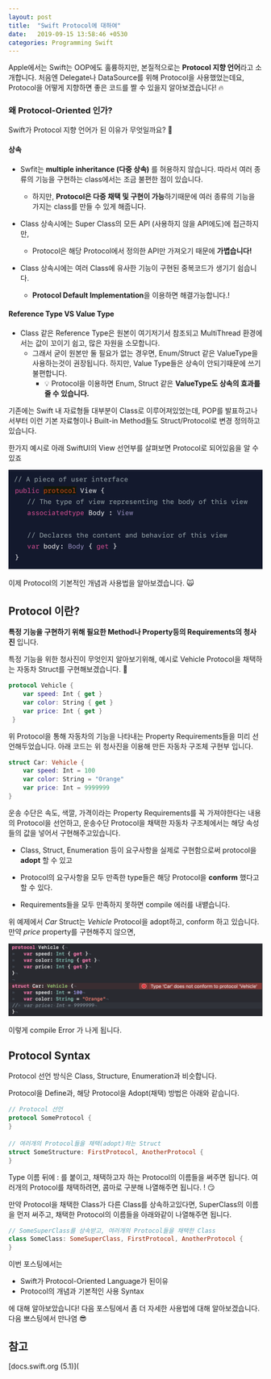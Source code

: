 ```yaml
---
layout: post
title:  "Swift Protocol에 대하여"
date:   2019-09-15 13:58:46 +0530
categories: Programming Swift
---
```


Apple에서는 Swift는 OOP에도 훌륭하지만, 본질적으로는 **Protocol 지향 언어**라고 소개합니다. 처음엔 Delegate나 DataSource를 위해 Protocol을 사용했었는데요, Protocol을 어떻게 지향하면 좋은 코드를 짤 수 있을지 알아보겠습니다! 🔥



### 왜 Protocol-Oriented 인가?

Swift가 Protocol 지향 언어가 된 이유가 무엇일까요? 🤔

#### 상속

- Swfit는 **multiple inheritance (다중 상속)** 를 허용하지 않습니다. 따라서 여러 종류의 기능을 구현하는 class에서는 조금 불편한 점이 있습니다. 

  - 하지만, **Protocol은 다중 채택 및 구현이 가능**하기때문에 여러 종류의 기능을 가지는 class를 만들 수 있게 해줍니다.

- Class 상속시에는 Super Class의 모든 API (사용하지 않을 API에도)에 접근하지만, 

  - Protocol은 해당 Protocol에서 정의한 API만 가져오기 때문에 **가볍습니다!**

- Class 상속시에는 여러 Class에  유사한 기능이 구현된 중복코드가 생기기 쉽습니다. 

  - **Protocol Default Implementation**을 이용하면 해결가능합니다.! 

    

#### Reference Type VS Value Type

- Class 같은 Reference Type은 원본이 여기저기서 참조되고 MultiThread 환경에서는 값이 꼬이기 쉽고, 많은 자원을 소모합니다.
  - 그래서 굳이 원본만 둘 필요가 없는 경우면, Enum/Struct 같은 ValueType을 사용하는것이 권장됩니다. 하지만, Value Type들은 상속이 안되기때문에 쓰기 불편합니다. 
    - 💡 Protocol을 이용하면 Enum, Struct 같은 **ValueType도 상속의 효과를 줄 수 있습니다.**



 기존에는 Swift 내 자료형들 대부분이 Class로 이루어져있었는데, POP를 발표하고나서부터 이런 기본 자료형이나 Built-in Method들도 Struct/Protocol로 변경 정의하고 있습니다. 

한가지 예시로 아래 SwiftUI의 View 선언부를 살펴보면 Protocol로 되어있음을 알 수 있죠 

![image-20190915124006622](/assets/images/2019-09-15-about-protocols-1.png)



이제 Protocol의 기본적인 개념과 사용법을 알아보겠습니다. 🙀

## Protocol 이란?

**특정 기능을 구현하기 위해 필요한  Method나 Property등의 Requirements의 청사진** 입니다.

특정 기능을 위한 청사진이 무엇인지 알아보기위해, 예시로 Vehicle Protocol을 채택하는 자동차 Struct를 구현해보겠습니다.  

```swift
protocol Vehicle {
    var speed: Int { get }
    var color: String { get }
    var price: Int { get }
 }
```

위 Protocol을 통해 자동차의 기능을 나타내는 Property Requirements들을 미리 선언해두었습니다. 아래 코드는 위 청사진을 이용해 만든 자동차 구조체 구현부 입니다. 

```swift
struct Car: Vehicle {
  	var speed: Int = 100
    var color: String = "Orange"
    var price: Int = 9999999
}
```

운송 수단은 속도, 색깔, 가격이라는 Property Requirements를 꼭 가져야한다는 내용의 Protocol을 선언하고, 운송수단 Protocol을 채택한 자동차 구조체에서는 해당 속성들의 값을 넣어서 구현해주고있습니다. 



- Class, Struct, Enumeration 등이 요구사항을 실제로 구현함으로써 protocol을 **adopt** 할 수 있고 

- Protocol의 요구사항을 모두 만족한 type들은 해당 Protocol을 **conform** 했다고 할 수 있다. 

- Requirements들을 모두 만족하지 못하면 compile 에러를 내뱉습니다. 

  

위 예제에서 *Car* Struct는 *Vehicle* Protocol을 adopt하고, conform 하고 있습니다. 만약 *price* property를 구현해주지 않으면, 

![image-20190915134024149](/assets/images/2019-09-15-about-protocols-2.png)

이렇게 compile Error 가 나게 됩니다. 



## Protocol Syntax

Protocol 선언 방식은 Class, Structure, Enumeration과 비슷합니다. 

Protocol을 Define과, 해당 Protocol을 Adopt(채택) 방법은 아래와 같습니다. 

```swift
// Protocol 선언
protocol SomeProtocol {
}

// 여러개의 Protocol들을 채택(adopt)하는 Struct
struct SomeStructure: FirstProtocol, AnotherProtocol {
}
```

Type 이름 뒤에 : 를 붙이고, 채택하고자 하는 Protocol의 이름들을 써주면 됩니다. 여러개의 Protocol를 채택하려면, 콤마로 구분해 나열해주면 됩니다. ! 😏  

만약 Protocol을 채택한 Class가 다른 Class를 상속하고있다면, SuperClass의 이름을 먼저 써주고, 채택한 Protocol의 이름들을 아래와같이 나열해주면 됩니다. 

```swift
// SomeSuperClass를 상속받고, 여러개의 Protocol들을 채택한 Class
class SomeClass: SomeSuperClass, FirstProtocol, AnotherProtocol {
}
```



이번 포스팅에서는

- Swift가 Protocol-Oriented Language가 된이유 
- Protocol의 개념과 기본적인 사용 Syntax 

에 대해 알아보았습니다!  다음 포스팅에서 좀 더 자세한 사용법에 대해 알아보겠습니다. 다음 뽀스팅에서 만나염 😎



## 참고

[docs.swift.org (5.1)](


